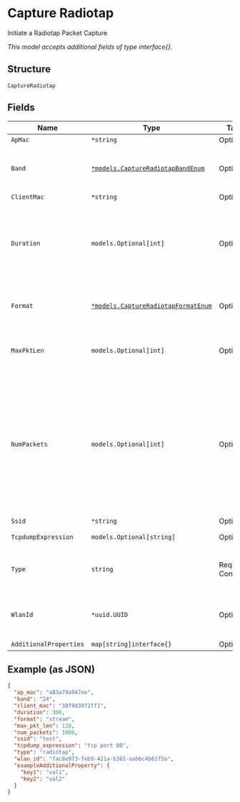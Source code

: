 
# Capture Radiotap

Initiate a Radiotap Packet Capture

*This model accepts additional fields of type interface{}.*

## Structure

`CaptureRadiotap`

## Fields

| Name | Type | Tags | Description |
|  --- | --- | --- | --- |
| `ApMac` | `*string` | Optional | - |
| `Band` | [`*models.CaptureRadiotapBandEnum`](../../doc/models/capture-radiotap-band-enum.md) | Optional | enum: `24`, `24,5,6`, `5`, `6`<br><br>**Default**: `"24"` |
| `ClientMac` | `*string` | Optional | - |
| `Duration` | `models.Optional[int]` | Optional | Duration of the capture, in seconds<br><br>**Default**: `600`<br><br>**Constraints**: `>= 60`, `<= 86400` |
| `Format` | [`*models.CaptureRadiotapFormatEnum`](../../doc/models/capture-radiotap-format-enum.md) | Optional | enum: `pcap`, `stream`<br><br>**Default**: `"pcap"` |
| `MaxPktLen` | `models.Optional[int]` | Optional | **Default**: `512`<br><br>**Constraints**: `>= 64`, `<= 2048` |
| `NumPackets` | `models.Optional[int]` | Optional | number of packets to capture, 0 for unlimited, default is 1024, maximum is 10000<br><br>**Default**: `1024`<br><br>**Constraints**: `>= 0`, `<= 10000` |
| `Ssid` | `*string` | Optional | - |
| `TcpdumpExpression` | `models.Optional[string]` | Optional | tcpdump expression |
| `Type` | `string` | Required, Constant | enum: `radiotap`<br><br>**Value**: `"radiotap"` |
| `WlanId` | `*uuid.UUID` | Optional | WLAN id associated with the respective ssid. |
| `AdditionalProperties` | `map[string]interface{}` | Optional | - |

## Example (as JSON)

```json
{
  "ap_mac": "a83a79a947ee",
  "band": "24",
  "client_mac": "38f9d3972ff1",
  "duration": 300,
  "format": "stream",
  "max_pkt_len": 128,
  "num_packets": 1000,
  "ssid": "test",
  "tcpdump_expression": "tcp port 80",
  "type": "radiotap",
  "wlan_id": "fac8e973-feb9-421a-b381-aabbc4b61f5a",
  "exampleAdditionalProperty": {
    "key1": "val1",
    "key2": "val2"
  }
}
```

